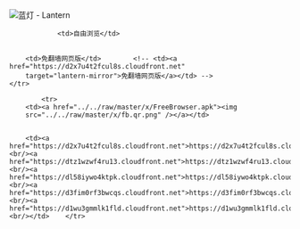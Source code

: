 

<img src="../../raw/master/x/8e0a2b81.c82003be.LanternYellow2.png" alt="蓝灯 - Lantern"/>
<table>
    <tr>
                
                <td>自由浏览</td>
        
        
        <td>免翻墙网页版</td>        <!-- <td><a href="https://d2x7u4t2fcul8s.cloudfront.net"
        target="lantern-mirror">免翻墙网页版</a></td> -->
    </tr>
    
            <tr>
        <td><a href="../../raw/master/x/FreeBrowser.apk"><img
        src="../../raw/master/x/fb.qr.png" /></a></td>

        
        <td><a href="https://d2x7u4t2fcul8s.cloudfront.net">https://d2x7u4t2fcul8s.cloudfront.net</a><br/><a href="https://dtz1wzwf4ru13.cloudfront.net">https://dtz1wzwf4ru13.cloudfront.net</a><br/><a href="https://dl58iywo4ktpk.cloudfront.net">https://dl58iywo4ktpk.cloudfront.net</a><br/><a href="https://d3fim0rf3bwcqs.cloudfront.net">https://d3fim0rf3bwcqs.cloudfront.net</a><br/><a href="https://d1wu3gmmlk1fld.cloudfront.net">https://d1wu3gmmlk1fld.cloudfront.net</a><br/></td>    </tr>
</table>
